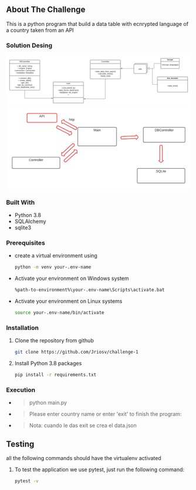 ## About The Challenge
This is a python program that build a data table with ecnrypted language of a country taken from an API

### Solution Desing
![alt text](images/diagrama1.png)
![alt text](images/diagrama2.png)


### Built With
* Python 3.8
* SQLAlchemy
* sqlite3


### Prerequisites

* create a virtual environment using 
  ```sh
  python -m venv your-.env-name
  ```
* Activate your environment on Windows system
  ```sh
  %path-to-environment%\your-.env-name\Scripts\activate.bat
  ```
* Activate your environment on Linux systems
  ```sh
  source your-.env-name/bin/activate
  ```

### Installation
1. Clone the repository from github
   ```sh
   git clone https://github.com/Jriosv/challenge-1
   ```
2. Install Python 3.8 packages
   ```sh
   pip install -r requirements.txt

### Execution
* >python main.py
* >Please enter country name or enter 'exit' to finish the program:
* >Nota: cuando le das exit se crea el data.json


## Testing
all the following commands should have the virtualenv activated

1. To test the application we use pytest, just run the following command:
   ```sh
   pytest -v
   ```




